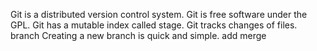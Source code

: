 Git is a distributed version control system.
Git is free software under the GPL.
Git has a mutable index called stage.
Git tracks changes of files.
branch
Creating a new branch is quick and simple.
add merge
